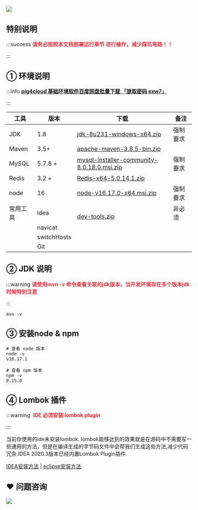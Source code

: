 ## ![](https://cdn.nlark.com/yuque/0/2023/jpeg/283679/1689225430617-0750d814-2eb1-492f-9a2d-f6fd5d2387a2.jpeg)


## 特别说明
:::success
**<font style="color:#E8323C;">请务必按照本文档部署运行章节 进行操作，减少踩坑弯路！！</font>**

:::

## ① 环境说明


:::info
[**pig4cloud 基础环境软件百度网盘批量下载 「提取密码 exw7」**](https://pan.baidu.com/s/133yeLJ2zoK1Eih5EJgbCiA)

:::



| 工具 | 版本 | 下载 | 备注 |
| --- | --- | --- | --- |
| JDK | 1.8 | [jdk-8u231-windows-x64.zip](https://www.yuque.com/attachments/yuque/0/2022/zip/283679/1648905270512-4748cfc7-146c-4f06-944a-17cc43967839.zip) | 强制要求 |
| Maven |  3.5+ | [apache-maven-3.8.5-bin.zip](https://www.yuque.com/attachments/yuque/0/2022/zip/283679/1648905725630-037f1b6d-96a8-4109-ba32-df824fc94a38.zip) | |
| MySQL | 5.7.8 + | [mysql-installer-community-8.0.18.0.msi.zip](https://www.yuque.com/attachments/yuque/0/2022/zip/283679/1648906178996-6f6b9948-2560-4971-a206-666b92d41586.zip) | 强制要求 |
| Redis | 3.2 + | [Redis-x64-5.0.14.1.zip](https://www.yuque.com/attachments/yuque/0/2022/zip/283679/1648905563604-bb3e3dbb-6621-4d02-aabd-090fc7125ffb.zip) | |
| node | 16 | [node-v16.17.0-x64.msi.zip](https://www.yuque.com/attachments/yuque/0/2022/zip/283679/1665311371875-a6996401-049d-423a-996a-b4882b111aea.zip) | 强制要求 |
| 常用工具 | idea | <br/>[dev-tools.zip](https://www.yuque.com/attachments/yuque/0/2022/zip/283679/1668082456179-a5a395a1-488d-41cb-9a40-00c9cf793c06.zip) | 非必须 |
| | navicat | | |
| | switchHosts | | |
| | Git | | |




## ② JDK 说明


:::warning
**<font style="color:#E8323C;">请使用mvn -v 命令查看关联的jdk版本，当开发环境存在多个版本jdk时候特别注意</font>**

:::

**<font style="color:#E8323C;"></font>**

```shell
mvn -v
```





## ③ 安装node & npm
```shell
# 查看 node 版本
node -v
v16.17.1

# 查看 npm 版本
npm -v
8.15.0
```

### 
## ④ Lombok 插件


:::warning
<font style="color:#F5222D;"> </font>**<font style="color:#F5222D;">IDE 必须安装 lombok plugin</font>**

:::



当前你使用的ide未安装lombok. lombok能够达到的效果就是在源码中不需要写一些通用的方法，但是在编译生成的字节码文件中会帮我们生成这些方法,减少代码冗余.IDEA 2020.3版本已经内置Lombok Plugin插件.

[IDEA安装方法](https://blog.csdn.net/zhglance/article/details/54931430) | [eclipse安装方法](https://blog.csdn.net/arkblue/article/details/52608213)





## ❤  问题咨询
![](https://cdn.nlark.com/yuque/0/2022/gif/283679/1662563973685-c22e9831-db66-42b5-973f-886d25d1e0e7.gif)

